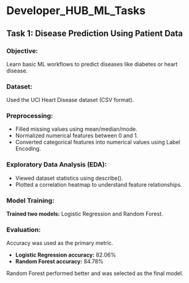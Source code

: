 # Developer_HUB_ML_Tasks

## Task 1: Disease Prediction Using Patient Data
### Objective:
Learn basic ML workflows to predict diseases like diabetes or heart disease.
### Dataset:
Used the UCI Heart Disease dataset (CSV format).
### Preprocessing:
- Filled missing values using mean/median/mode.
- Normalized numerical features between 0 and 1.
- Converted categorical features into numerical values using Label Encoding.
### Exploratory Data Analysis (EDA):
- Viewed dataset statistics using describe().
- Plotted a correlation heatmap to understand feature relationships.
### Model Training:
**Trained two models:** Logistic Regression and Random Forest.
### Evaluation:
Accuracy was used as the primary metric.
- **Logistic Regression accuracy:** 82.06%
- **Random Forest accuracy:** 84.78%

Random Forest performed better and was selected as the final model.
